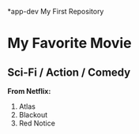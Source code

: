 *app-dev
 My First Repository
# My Favorite Movie  
## Sci-Fi / Action / Comedy  

**From Netflix:**  
1. Atlas  
2. Blackout  
3. Red Notice  
